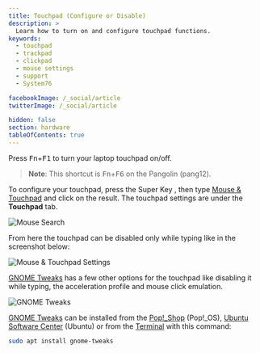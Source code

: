 ```yaml
---
title: Touchpad (Configure or Disable)
description: >
  Learn how to turn on and configure touchpad functions.
keywords:
  - touchpad
  - trackpad
  - clickpad
  - mouse settings
  - support
  - System76

facebookImage: /_social/article
twitterImage: /_social/article

hidden: false
section: hardware
tableOfContents: true
---
```


Press <kbd>Fn</kbd>+<kbd>F1</kbd> to turn your laptop touchpad on/off.

>**Note**: This shortcut is <kbd>Fn</kbd>+<kbd>F6</kbd> on the Pangolin (pang12).

To configure your touchpad, press the Super Key <kbd><font-awesome-icon :icon="['fab', 'ubuntu']"></font-awesome-icon></kbd>, <kbd><font-awesome-icon :icon="['fab', 'pop-os']"></font-awesome-icon></kbd> then type <u>Mouse & Touchpad</u> and click on the result. The touchpad settings are under the **Touchpad** tab.

![Mouse Search](/images/touchpad/touchpad-mouse.png)

From here the touchpad can be disabled only while typing like in the screenshot below:

![Mouse & Touchpad Settings](/images/touchpad/touchpad-mouse-settings.png)

<u>GNOME Tweaks</u> has a few other options for the touchpad like disabling it while typing, the acceleration profile and mouse click emulation.

![GNOME Tweaks](/images/touchpad/gnome-tweak-tool.png)

<u>GNOME Tweaks</u> can be installed from the <u>Pop!_Shop</u> (Pop!_OS), <u>Ubuntu Software Center</u> (Ubuntu) or from the <u>Terminal</u> with this command:

```bash
sudo apt install gnome-tweaks
```
